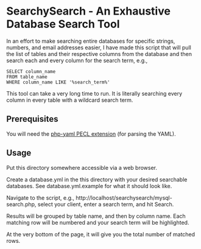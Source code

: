 SearchySearch - An Exhaustive Database Search Tool
==================================================
In an effort to make searching entire databases for specific strings, numbers,
and email addresses easier, I have made this script that will pull the list of
tables and their respective columns from the database and then search each and
every column for the search term, e.g.,

    SELECT column_name
    FROM table_name
    WHERE column_name LIKE '%search_term%'

This tool can take a very long time to run. It is literally searching every
column in every table with a wildcard search term.

Prerequisites
-------------
You will need the [php-yaml PECL extension](http://code.google.com/p/php-yaml/wiki/InstallingWithPecl) (for parsing the YAML).

Usage
-----
Put this directory somewhere accessible via a web browser.

Create a database.yml in the this directory with your desired searchable
databases. See database.yml.example for what it should look like.

Navigate to the script, e.g., http://localhost/searchysearch/mysql-search.php,
select your client, enter a search term, and hit Search.

Results will be grouped by table name, and then by column name. Each matching
row will be numbered and your search term will be highlighted.

At the very bottom of the page, it will give you the total number of matched rows.
